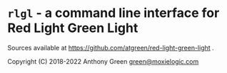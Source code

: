 # `rlgl` - a command line interface for Red Light Green Light

Sources available at https://github.com/atgreen/red-light-green-light .

Copyright (C) 2018-2022  Anthony Green <green@moxielogic.com>
